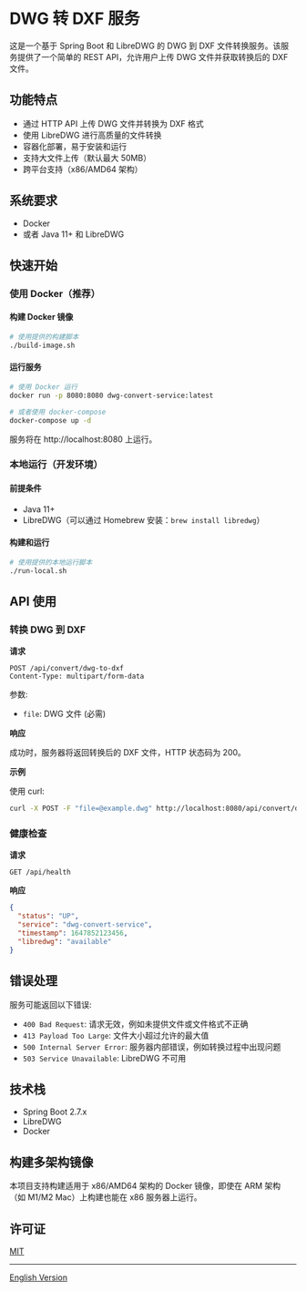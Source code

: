 # DWG 转 DXF 服务

这是一个基于 Spring Boot 和 LibreDWG 的 DWG 到 DXF 文件转换服务。该服务提供了一个简单的 REST API，允许用户上传 DWG 文件并获取转换后的 DXF 文件。

## 功能特点

- 通过 HTTP API 上传 DWG 文件并转换为 DXF 格式
- 使用 LibreDWG 进行高质量的文件转换
- 容器化部署，易于安装和运行
- 支持大文件上传（默认最大 50MB）
- 跨平台支持（x86/AMD64 架构）

## 系统要求

- Docker
- 或者 Java 11+ 和 LibreDWG

## 快速开始

### 使用 Docker（推荐）

#### 构建 Docker 镜像

```bash
# 使用提供的构建脚本
./build-image.sh
```

#### 运行服务

```bash
# 使用 Docker 运行
docker run -p 8080:8080 dwg-convert-service:latest

# 或者使用 docker-compose
docker-compose up -d
```

服务将在 http://localhost:8080 上运行。

### 本地运行（开发环境）

#### 前提条件

- Java 11+
- LibreDWG（可以通过 Homebrew 安装：`brew install libredwg`）

#### 构建和运行

```bash
# 使用提供的本地运行脚本
./run-local.sh
```

## API 使用

### 转换 DWG 到 DXF

**请求**

```
POST /api/convert/dwg-to-dxf
Content-Type: multipart/form-data
```

参数:
- `file`: DWG 文件 (必需)

**响应**

成功时，服务器将返回转换后的 DXF 文件，HTTP 状态码为 200。

**示例**

使用 curl:

```bash
curl -X POST -F "file=@example.dwg" http://localhost:8080/api/convert/dwg-to-dxf -o output.dxf
```

### 健康检查

**请求**

```
GET /api/health
```

**响应**

```json
{
  "status": "UP",
  "service": "dwg-convert-service",
  "timestamp": 1647852123456,
  "libredwg": "available"
}
```

## 错误处理

服务可能返回以下错误:

- `400 Bad Request`: 请求无效，例如未提供文件或文件格式不正确
- `413 Payload Too Large`: 文件大小超过允许的最大值
- `500 Internal Server Error`: 服务器内部错误，例如转换过程中出现问题
- `503 Service Unavailable`: LibreDWG 不可用

## 技术栈

- Spring Boot 2.7.x
- LibreDWG
- Docker

## 构建多架构镜像

本项目支持构建适用于 x86/AMD64 架构的 Docker 镜像，即使在 ARM 架构（如 M1/M2 Mac）上构建也能在 x86 服务器上运行。

## 许可证

[MIT](LICENSE)

---

[English Version](README.md) 